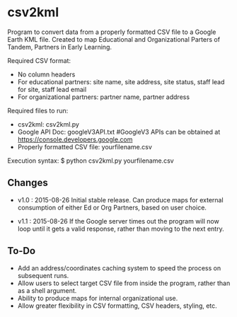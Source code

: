 csv2kml
=========

Program to convert data from a properly formatted CSV file to a Google Earth KML file. Created to map Educational and Organizational Parters of Tandem, Partners in Early Learning.

Required CSV format:

- No column headers
- For educational partners: site name, site address, site status, staff lead for site, staff lead email
- For organizational partners: partner name, partner address

Required files to run:

- csv2kml: csv2kml.py
- Google API Doc: googleV3API.txt   #GoogleV3 APIs can be obtained at https://console.developers.google.com
- Properly formatted CSV file: yourfilename.csv

Execution syntax:
$ python csv2kml.py yourfilename.csv


Changes
-------

- v1.0   : 2015-08-26
            Initial stable release. Can produce maps for external consumption of either Ed or Org Partners, based on user choice.

+ v1.1   : 2015-08-26
            If the Google server times out the program will now loop until it gets a valid response, rather than moving to the next entry.
 

To-Do
-----
- Add an address/coordinates caching system to speed the process on subsequent runs.
- Allow users to select target CSV file from inside the program, rather than as a shell argument.
- Ability to produce maps for internal organizational use.
- Allow greater flexibility in CSV formatting, CSV headers, styling, etc.